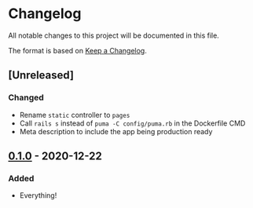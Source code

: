 # Changelog

All notable changes to this project will be documented in this file.

The format is based on [Keep a
Changelog](https://keepachangelog.com/en/1.0.0/).

## [Unreleased]

### Changed

- Rename `static` controller to `pages`
- Call `rails s` instead of `puma -C config/puma.rb` in the Dockerfile CMD
- Meta description to include the app being production ready

## [0.1.0] - 2020-12-22

### Added

- Everything!

[0.1.0]: https://github.com/nickjj/docker-rails-example/releases/tag/0.1.0
